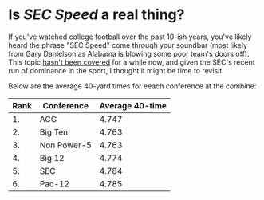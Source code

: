 # Is *SEC Speed* a real thing?

If you've watched college football over the past 10-ish years, you've likely heard the phrase "SEC Speed" come through your soundbar (most likely from Gary Danielson as Alabama is blowing some poor team's doors off). This topic [hasn't been covered](https://bleacherreport.com/articles/482339-debunking-the-myth-of-sec-speed-is-the-sec-really-faster-than-the-competition) for a while now, and given the SEC's recent run of dominance in the sport, I thought it might be time to revisit.






Below are the average 40-yard times for eeach conference at the combine:

|Rank|Conference | Average 40-time |
|----|-----------|-------------------|
| 1. |ACC        |    4.747          |
| 2. |Big Ten    |    4.763          |
| 3. |Non Power-5|    4.763          |
| 4. |Big 12     |    4.774          |
| 5. |SEC        |    4.784          |
| 6. |Pac-12     |    4.785          |

